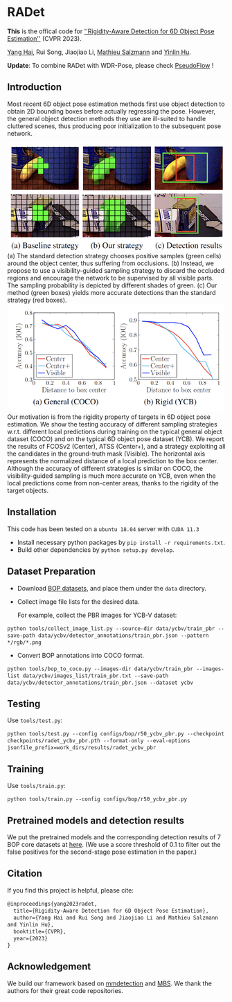 # RADet

**This** is the offical code for [''Rigidity-Aware Detection for 6D Object Pose Estimation''](https://arxiv.org/pdf/2303.12396.pdf) (CVPR 2023).

[Yang Hai](https://yanghai-1218.github.io), Rui Song, Jiaojiao Li, [Mathieu Salzmann](https://people.epfl.ch/mathieu.salzmann) and  [Yinlin Hu](https://yinlinhu.github.io).

**Update**: To combine RADet with WDR-Pose, please check [PseudoFlow](https://github.com/YangHai-1218/PseudoFlow) !

## Introduction

Most recent 6D object pose estimation methods first use object detection to obtain 2D bounding boxes before actually regressing the pose. However, the general object detection methods they use are ill-suited to handle cluttered scenes, thus producing poor initialization to the subsequent pose network.

<div align="center">
    <img src="./resources/radet.png" 
    alt="Editor" width="500">
</div>
(a) The standard detection strategy chooses positive samples (green cells) around the object center, thus suffering from occlusions. (b) Instead, we propose to use a visibility-guided sampling strategy to discard the occluded regions and encourage the network to be supervised by all visible parts. The sampling probability is depicted by different shades of green. (c) Our method (green boxes) yields more accurate detections than the standard strategy (red boxes).

<div align="center">
    <img src="./resources/rigidity.png"
    alt="Editor" width="500">
</div>
Our motivation is from the rigidity property of targets in 6D object pose estimation. We show the testing accuracy of different sampling strategies w.r.t. different local predictions during training on the typical general object dataset (COCO) and on the typical 6D object pose dataset (YCB). We report the results of FCOSv2 (Center), ATSS (Center+), and a strategy exploiting all the candidates in the ground-truth mask (Visible). The horizontal axis represents the normalized distance of a local prediction to the box center. Although the accuracy of different strategies is similar on COCO, the visibility-guided sampling is much more accurate on YCB, even when the local predictions come from non-center areas, thanks to the rigidity of the target objects.

## Installation
This code has been tested on a `ubuntu 18.04` server with `CUDA 11.3`
- Install necessary python packages by `pip install -r requirements.txt`.
- Build other dependencies by `python setup.py develop`.

## Dataset Preparation

- Download [BOP datasets](https://bop.felk.cvut.cz/), and place them under the `data` directory.

- Collect image file lists for the desired data. 
  
  For example, collect the PBR images for YCB-V dataset:

```shell
python tools/collect_image_list.py --source-dir data/ycbv/train_pbr --save-path data/ycbv/detector_annotations/train_pbr.json --pattern */rgb/*.png
```

- Convert BOP annotations into COCO format.

```shell
python tools/bop_to_coco.py --images-dir data/ycbv/train_pbr --images-list data/ycbv/images_list/train_pbr.txt --save-path data/ycbv/detector_annotations/train_pbr.json --dataset ycbv
```

## Testing
Use `tools/test.py`:
```shell
python tools/test.py --config configs/bop/r50_ycbv_pbr.py --checkpoint checkpoints/radet_ycbv_pbr.pth --format-only --eval-options jsonfile_prefix=work_dirs/results/radet_ycbv_pbr
```

## Training

Use `tools/train.py`:

```shell
python tools/train.py --config configs/bop/r50_ycbv_pbr.py
```


## Pretrained models and detection results

We put the pretrained models and the corresponding detection results of 7 BOP core datasets at [here](https://drive.google.com/drive/folders/18_P693QoT9yTup1I8rmn7Jcs4DmQ2wOQ?usp=share_link). (We use a score threshold of 0.1 to filter out the false positives for the second-stage pose estimation in the paper.)

## Citation

If you find this project is helpful, please cite:

```
@inproceedings{yang2023radet,
  title={Rigidity-Aware Detection for 6D Object Pose Estimation},
  author={Yang Hai and Rui Song and Jiaojiao Li and Mathieu Salzmann and Yinlin Hu},
  booktitle={CVPR},
  year={2023}
}
```

## Acknowledgement

We build our framework based on [mmdetection](https://github.com/open-mmlab/mmdetection) and [MBS](https://github.com/YinlinHu/MBS). We thank the authors for their great code repositories.
